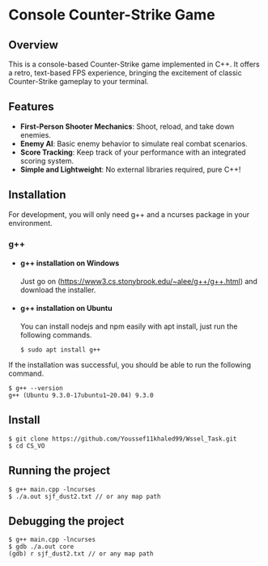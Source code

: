 # Console Counter-Strike Game

## Overview
This is a console-based Counter-Strike game implemented in C++. It offers a retro, text-based FPS experience, bringing the excitement of classic Counter-Strike gameplay to your terminal.

## Features
- **First-Person Shooter Mechanics**: Shoot, reload, and take down enemies.
- **Enemy AI**: Basic enemy behavior to simulate real combat scenarios.
- **Score Tracking**: Keep track of your performance with an integrated scoring system.
- **Simple and Lightweight**: No external libraries required, pure C++!

## Installation

For development, you will only need g++ and a ncurses package in your environment.

### g++
- #### g++ installation on Windows

  Just go on (https://www3.cs.stonybrook.edu/~alee/g++/g++.html) and download the installer.

- #### g++ installation on Ubuntu

  You can install nodejs and npm easily with apt install, just run the following commands.

      $ sudo apt install g++

If the installation was successful, you should be able to run the following command.

    $ g++ --version
    g++ (Ubuntu 9.3.0-17ubuntu1~20.04) 9.3.0

###

## Install

    $ git clone https://github.com/Youssef11khaled99/Wssel_Task.git
    $ cd CS_VO

## Running the project

    $ g++ main.cpp -lncurses
    $ ./a.out sjf_dust2.txt // or any map path
    
   
## Debugging the project 

    $ g++ main.cpp -lncurses
    $ gdb ./a.out core
    (gdb) r sjf_dust2.txt // or any map path



